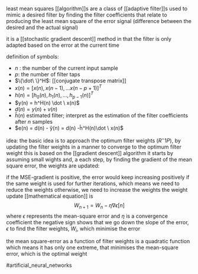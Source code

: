 least mean squares [[algorithm]]s are a class of [[adaptive filter]]s used to mimic a desired filter by finding the filter coefficients that relate to producing the least mean square of the error signal (difference between the desired and the actual signal)

it is a [[stochastic gradient descent]] method in that the filter is only adapted based on the error at the current time

definition of symbols:
- $n$ : the number of the current input sample
- $p$: the number of filter taps
- $\{\dot\ \}^H$: [[conjugate transpose matrix]]
- $x(n) = [x(n),x(n-1),\ldots x(n-p+1)]^T$
- $h(n) = [h_0(n), h_1(n),\ldots ,h_{p-1}(n)]^T$
- $y(n) = h^H(n) \dot \ x(n)$
- $d(n)= y(n)+ v(n)$
- $ĥ(n)$ estimated filter; interpret as the estimation of the filter coefficients after $n$ samples
- $e(n) = d(n) - ŷ(n) = d(n) -ĥ^H(n)\dot \ x(n)$

idea:
the basic idea is to approach the optimum filter weights $(R^-1 P)$, by updating the filter weights in a manner to converge to the optimum filter weight
this is based on the [[gradient descent]] algorithm
it starts by assuming small wights and, a each step, by finding the gradient of the mean square error, the weights are updated:

if the MSE-gradient is positive, the  error would keep increasing positively if the same weight is used for further iterations, which means we need to reduce the weights
otherwise, we need to increase the weights
the weight update [[mathematical equation]] is
$$W_{n+1} = W_n - \eta \nabla\epsilon[n]$$
where $\epsilon$ represents the mean-square error and $\eta$ is a convergence coefficient
the negative sign shows that we go down the slope of the error, $\epsilon$ to find the filter weights, $W_i$, which minimise the error

the mean square-error as a function of filter weights is a quadratic function which means it has only one extreme, that minimises the mean-square error, which is the optimal weight

#artificial_neural_networks 